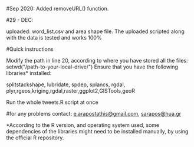 
#Sep 2020:
Added removeURL() function.

#29 - DEC:

uploaded: word_list.csv and area shape file.
The uploaded scripted along with the data is tested and works 100%


#Quick instructions

Modify the path in line 20, according to where you have stored all the files:
          setwd("/path-to-your-local-drive/")
Ensure that you have the following libraries* installed:

splitstackshape, lubridate, spdep, splancs, rgdal,
plyr,rgeos,kriging,rgdal,raster,ggplot2,GISTools,geoR


Run the whole tweets.R script at once

#for any problems contact: e.arapostathis@gmail.com, sarapos@hua.gr


*According to the R version, and operating system used, some dependencies of the libraries might need to be installed manually, by using the official R repository.

